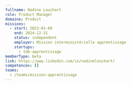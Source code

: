 ```yaml
---
fullname: Nadine Louchart
role: Product Manager
domaine: Produit
missions:
  - start: 2023-01-09
    end: 2024-12-31
    status: independent
    employer: Mission interministérielle apprentissage
    startups:
      - tdb-apprentissage
memberType: beta
link: https://www.linkedin.com/in/nadinelouchart/
competences: []
teams:
  - /teams/mission-apprentissage
---
```

